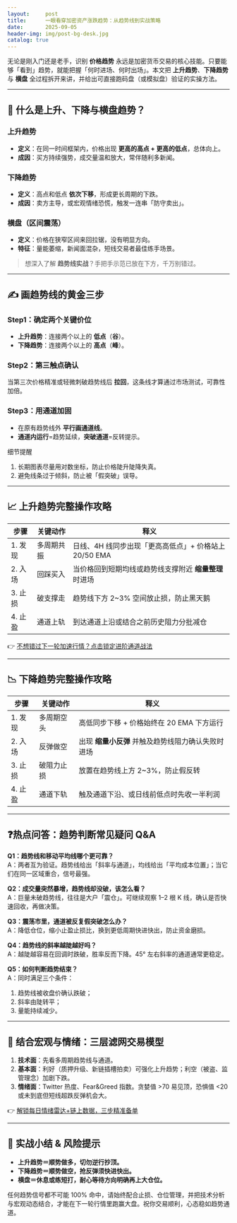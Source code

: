 ```yaml
---
layout:     post
title:      一眼看穿加密资产涨跌趋势：从趋势线到实战策略
date:       2025-09-05
header-img: img/post-bg-desk.jpg
catalog: true
---
```


无论是刚入门还是老手，识别 **价格趋势** 永远是加密货币交易的核心技能。只要能够「看到」趋势，就能把握「何时进场、何时出场」。本文把 **上升趋势**、**下降趋势** 与 **横盘** 全过程拆开来讲，并给出可直接跑码盘（或模拟盘）验证的实操方法。

---

## 🎯 什么是上升、下降与横盘趋势？

### 上升趋势
- **定义**：在同一时间框架内，价格出现 **更高的高点 + 更高的低点**，总体向上。  
- **成因**：买方持续强势，成交量温和放大，常伴随利多新闻。

### 下降趋势
- **定义**：高点和低点 **依次下移**，形成更长周期的下跌。  
- **成因**：卖方主导，或宏观情绪恐慌，触发一连串「防守卖出」。

### 横盘（区间震荡）
- **定义**：价格在狭窄区间来回拉锯，没有明显方向。  
- **特征**：量能萎缩，新闻面混杂，短线交易者最佳练手场景。

> 想深入了解 **趋势线实战**？手把手示范已放在下方，千万别错过。

---

## ✍️ 画趋势线的黄金三步

### Step1：确定两个关键价位
- **上升趋势**：连接两个以上的 **低点**（**谷**）。  
- **下降趋势**：连接两个以上的 **高点**（**峰**）。

### Step2：第三触点确认
当第三次价格精准或轻微刺破趋势线后 **拉回**，这条线才算通过市场测试，可靠性加倍。

### Step3：用通道加固
- 在原有趋势线外 **平行画通道线**。  
- **通道内运行**=趋势延续，**突破通道**=反转提示。

细节提醒  
1. 长期图表尽量用对数坐标，防止价格陡升陡降失真。  
2. 避免线条过于倾斜，防止被「假突破」误导。  

---

## 📈 上升趋势完整操作攻略

| 步骤 | 关键动作 | 释义 |
|---|---|---|
| 1. 发现 | 多周期共振 | 日线、4H 线同步出现「更高高低点」+ 价格站上 20/50 EMA |
| 2. 入场 | 回踩买入 | 当价格回到短期均线或趋势线支撑附近 **缩量整理** 时进场 |
| 3. 止损 | 破支撑走 | 趋势线下方 2~3% 空间放止损，防止黑天鹅 |
| 4. 止盈 | 通道上轨 | 到达通道上沿或结合之前历史阻力分批减仓 |

👉 [不想错过下一轮加速行情？点击锁定进阶通道战法](https://okxdog.com/)

---

## 📉 下降趋势完整操作攻略

| 步骤 | 关键动作 | 释义 |
|---|---|---|
| 1. 发现 | 多周期空头 | 高低同步下移 + 价格始终在 20 EMA 下方运行 |
| 2. 入场 | 反弹做空 | 出现 **缩量小反弹** 并触及趋势线阻力确认失败时进场 |
| 3. 止损 | 破阻力止损 | 放置在趋势线上方 2~3%，防止假反转 |
| 4. 止盈 | 通道下轨 | 触及通道下沿、或日线前低点时先收一半利润 |

---

## ❓热点问答：趋势判断常见疑问 Q&A

**Q1：趋势线和移动平均线哪个更可靠？**  
A：两者互为验证。趋势线给出「斜率与通道」，均线给出「平均成本位置」；当它们在同一区域重合，信号最强。

**Q2：成交量突然暴增，趋势线却没破，该怎么看？**  
A：巨量未破趋势线，往往是大户「震仓」。可继续观察 1–2 根 K 线，确认是否快速回收，再做决策。

**Q3：震荡市里，通道被反复假突破怎么办？**  
A：降低仓位，缩小止盈止损比，换到更低周期快进快出，防止资金磨损。

**Q4：趋势线的斜率越陡越好吗？**  
A：越陡越容易在回调时跌破，胜率反而下降。45° 左右斜率的通道通常更稳定。

**Q5：如何判断趋势结束？**  
A：同时满足三个条件：  
1. 趋势线被收盘价确认跌破；  
2. 斜率由陡转平；  
3. 量能持续减少。  

---

## 🧩 结合宏观与情绪：三层滤网交易模型

1. **技术面**：先看多周期趋势线与通道。  
2. **基本面**：利好（质押升级、新链插槽拍卖）可强化上升趋势；利空（被盗、监管理念）加剧下跌。  
3. **情绪面**：Twitter 热度、Fear&Greed 指数。贪婪值 >70 易见顶，恐惧值 <20 或未到底但短线超跌反弹机会大。

👉 [解锁每日情绪雷达+链上数据，三步精准备单](https://okxdog.com/)

---

## 🎯 实战小结 & 风险提示

- **上升趋势＝顺势做多，切勿逆行抄顶。**  
- **下降趋势＝顺势做空，抢反弹须快进快出。**  
- **横盘＝休息或练短打，耐心等待方向明确再上大仓位。**  

任何趋势信号都不可能 100% 命中，请始终配合止损、仓位管理，并把技术分析与宏观动态结合，才能在下一轮行情里跑赢大盘。祝你交易顺利，心态稳如趋势通道。